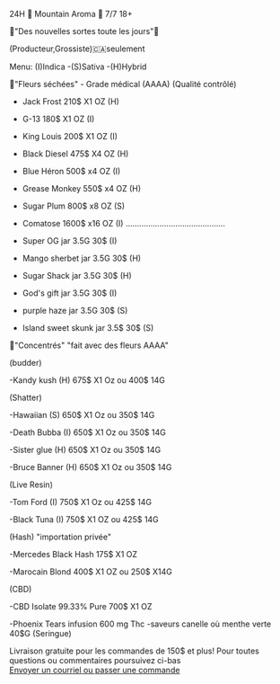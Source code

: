 24H 🗻 Mountain Aroma 🗻 7/7 18+



🎉"Des nouvelles sortes toute les jours"🎉


(Producteur,Grossiste)🇨🇦seulement


Menu: (I)Indica -(S)Sativa -(H)Hybrid
 
🌱"Fleurs séchées" - Grade médical (AAAA) (Qualité contrôlé)


- Jack Frost 210$  X1 OZ (H)
- G-13       180$  X1 OZ (I)
- King Louis  200$ X1 OZ (I)
- Black Diesel  475$ X4 OZ (H)
- Blue Héron  500$ x4 OZ (I)
- Grease Monkey  550$ x4 OZ (H)
- Sugar Plum   800$ x8 OZ (S)
- Comatose   1600$ x16 OZ (I)
............................................









 
- Super OG  jar 3.5G 30$ (I) 
- Mango sherbet jar 3.5G  30$ (H)
- Sugar Shack  jar  3.5G  30$ (H)
- God's gift  jar 3.5G  30$ (I)
- purple haze  jar 3.5G  30$ (S)
- Island sweet skunk jar 3.5$ 30$ (S)







🍯"Concentrés" "fait avec des fleurs AAAA"

(budder)

-Kandy kush (H) 675$ X1 Oz ou 400$ 14G

(Shatter)

-Hawaiian (S) 650$ X1 Oz ou 350$ 14G

-Death Bubba (I) 650$ X1 Oz ou 350$ 14G

-Sister glue  (H) 650$ X1 Oz ou 350$ 14G

-Bruce Banner (H) 650$ X1 Oz ou 350$ 14G

(Live Resin)

-Tom Ford (I) 750$ X1 Oz ou 425$ 14G

-Black Tuna (I) 750$ X1 OZ ou 425$ 14G

(Hash)  "importation privée"

-Mercedes Black Hash 175$ X1 OZ

-Marocain Blond 400$ X1 OZ ou 250$ X14G

(CBD)

-CBD Isolate 99.33% Pure 700$ X1 OZ



-Phoenix Tears infusion 600 mg Thc
-saveurs  canelle où menthe verte 40$G (Seringue)












Livraison gratuite pour les commandes de 150$ et plus!
<a>Pour toutes questions ou commentaires poursuivez ci-bas </br> <a href="mailto:visionerf33@protonmail.com">Envoyer un courriel ou passer une commande</a>














